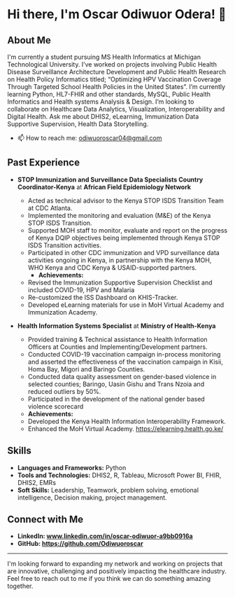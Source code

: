 # Hi there, I'm Oscar Odiwuor Odera! 👋
## About Me
I'm currently a student pursuing MS Health Informatics at Michigan Technological University.
I’ve worked on projects involving Public Health Disease Surveillance Architecture Development and  Public Health Research on Health Policy Informatics titled; “Optimizing HPV Vaccination Coverage Through Targeted School Health  Policies in the United States”.
I’m currently learning Python, HL7-FHIR and other standards, MySQL, Public Health Informatics and Health systems Analysis & Design.
I’m looking to collaborate on Healthcare Data Analytics, Visualization, Interoperability and Digital Health.
Ask me about DHIS2, eLearning, Immunization Data Supportive Supervision, Health Data Storytelling.

- 📫 How to reach me: odiwuoroscar04@gmail.com

## Past Experience
- **STOP Immunization and Surveillance Data Specialists Country Coordinator-Kenya** at **African Field Epidemiology Network**
  - Acted as technical advisor to the Kenya STOP ISDS Transition Team at CDC Atlanta.
  - Implemented the monitoring and evaluation (M&E) of the Kenya STOP ISDS Transition.
  - Supported MOH staff to monitor, evaluate and report on the progress of Kenya DQIP objectives being implemented through Kenya STOP ISDS Transition activities.
  -  Participated in other CDC immunization and VPD surveillance data activities ongoing in Kenya, in partnership with the Kenya MOH, WHO Kenya and CDC Kenya & USAID-supported partners.
     - **Achievements:**
  - Revised the Immunization Supportive Supervision Checklist and included COVID-19, HPV and Malaria
  - Re-customized the ISS Dashboard on KHIS-Tracker.
  - Developed eLearning materials for use in MoH Virtual Academy and Immunization Academy.

- **Health Information Systems Specialist** at **Ministry of Health-Kenya**
  - Provided training & Technical assistance to Health Information Officers at Counties and Implementing/Development partners.
  - Conducted COVID-19 vaccination campaign in-process monitoring and asserted the effectiveness of the vaccination campaign in Kisii, Homa Bay, Migori and Baringo Counties.
  -  Conducted data quality assessment on gender-based violence in selected counties; Baringo, Uasin Gishu and Trans Nzoia and reduced outliers by 50%.
  -  Participated in the development of the national gender based violence scorecard
    - **Achievements:**
  - Developed the Kenya Health Information Interoperability Framework.
  - Enhanced the MoH Virtual Academy. https://elearning.health.go.ke/

## Skills
- **Languages and Frameworks:** Python
- **Tools and Technologies:** DHIS2, R, Tableau, Microsoft Power BI, FHIR, DHIS2, EMRs
- **Soft Skills:** Leadership, Teamwork, problem solving, emotional intelligence, Decision making, project management.
  
## Connect with Me
- **LinkedIn: www.linkedin.com/in/oscar-odiwuor-a9bb0916a**
- **GitHub: https://github.com/Odiwuoroscar**
---
I'm looking forward to expanding my network and working on projects that are innovative, challenging and positively impacting the healthcare industry. Feel free to reach out to me if you think we can do something amazing together.
